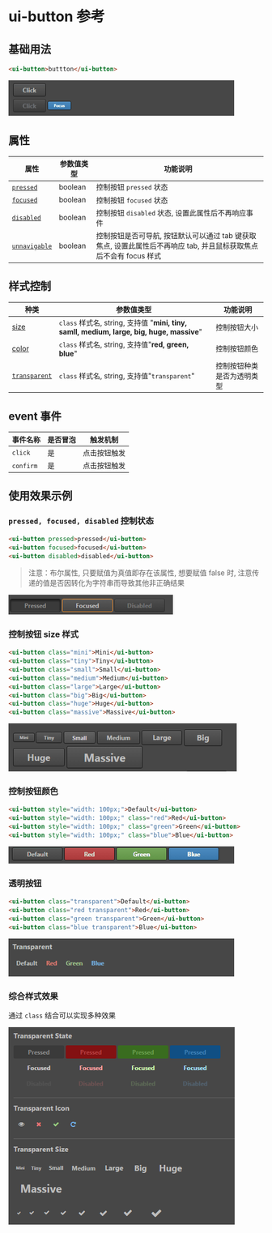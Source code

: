 # ui-button 参考

## 基础用法

```html
<ui-button>buttton</ui-button>
```
![img](ui-kit/ui-button.gif)
## 属性
属性  | 参数值类型 | 功能说明
------|--------------|-------------
[`pressed`](#`pressed,-focused,-disabled`-控制状态) | boolean | 控制按钮 `pressed` 状态  
[`focused`](#`pressed,-focused,-disabled`-控制状态)| boolean  | 控制按钮 `focused` 状态 
[`disabled`](#`pressed,-focused,-disabled`-控制状态)| boolean  | 控制按钮 `disabled` 状态, 设置此属性后不再响应事件
[`unnavigable`](#`pressed,-focused,-disabled`-控制状态)| boolean  | 控制按钮是否可导航, 按钮默认可以通过 tab 键获取焦点, 设置此属性后不再响应 tab, 并且鼠标获取焦点后不会有 focus 样式

## 样式控制
种类  | 参数值类型 | 功能说明
------|-----------|-------------
[size](#控制按钮-size-样式) |`class` 样式名, string, 支持值 "**mini, tiny, samll, medium, large, big, huge, massive**" | 控制按钮大小  
[color](#控制按钮颜色) |`class` 样式名, string, 支持值"**red, green, blue**" | 控制按钮颜色  
[`transparent`](#透明按钮) |`class` 样式名, string, 支持值"`transparent`" | 控制按钮种类是否为透明类型 

## event 事件
事件名称|是否冒泡|触发机制
-------|-------|--------
`click`|是|点击按钮触发
`confirm`|是|点击按钮触发

## 使用效果示例
### `pressed, focused, disabled` 控制状态

```html
<ui-button pressed>pressed</ui-button>
<ui-button focused>focused</ui-button>
<ui-button disabled>disabled</ui-button>
```
> 注意：布尔属性, 只要赋值为真值即存在该属性, 想要赋值 false 时, 注意传递的值是否因转化为字符串而导致其他非正确结果           


![img](ui-kit/ui-button-state.png)

### 控制按钮 size 样式

```html
<ui-button class="mini">Mini</ui-button>
<ui-button class="tiny">Tiny</ui-button>
<ui-button class="small">Small</ui-button>
<ui-button class="medium">Medium</ui-button>
<ui-button class="large">Large</ui-button>
<ui-button class="big">Big</ui-button>
<ui-button class="huge">Huge</ui-button>
<ui-button class="massive">Massive</ui-button>
```
![img](ui-kit/ui-button-size.png)

### 控制按钮颜色

```html
<ui-button style="width: 100px;">Default</ui-button>
<ui-button style="width: 100px;" class="red">Red</ui-button>
<ui-button style="width: 100px;" class="green">Green</ui-button>
<ui-button style="width: 100px;" class="blue">Blue</ui-button>
```
![img](ui-kit/ui-button-color.gif)

### 透明按钮

```html
<ui-button class="transparent">Default</ui-button>
<ui-button class="red transparent">Red</ui-button>
<ui-button class="green transparent">Green</ui-button>
<ui-button class="blue transparent">Blue</ui-button>
```
![img](ui-kit/ui-button-transparent.gif)

### 综合样式效果
通过 `class` 结合可以实现多种效果

![img](ui-kit/ui-button-group.png)